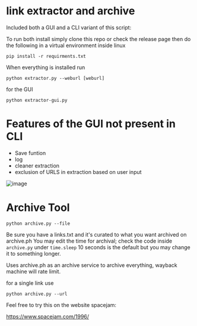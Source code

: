 # link extractor and archive

Included both a GUI and a CLI variant of this script:

To run both install simply clone this repo or check the release page then do the following in a virtual environment inside linux


    pip install -r requirments.txt


When everything is installed run


    python extractor.py --weburl [weburl]


for the GUI

    python extractor-gui.py


# Features of the GUI not present in CLI

* Save funtion
* log
* cleaner extraction
* exclusion of URLS in extraction based on user input

![image](https://github.com/user-attachments/assets/f5440c48-0511-458e-8586-7294c85d0da7)


# Archive Tool


    python archive.py --file

Be sure you have a links.txt and it's curated to what you want archived on archive.ph
You may edit the time for archival; check the code inside `archive.py` under `time.sleep` 10 seconds is the default but you may change it to something longer.

Uses archive.ph as an archive service to archive everything, wayback machine will rate limit.

for a single link use

    python archive.py --url

Feel free to try this on the website spacejam:

https://www.spacejam.com/1996/
